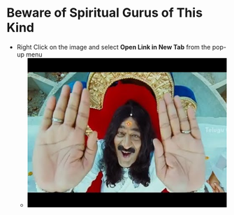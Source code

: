 # Beware of Spiritual Gurus of This Kind
* Right Click on the image and select **Open Link in New Tab** from the pop-up menu
	* [![Fake Spiritual Guru](img/daruvu_fake_baba.png)](https://www.youtube.com/watch?v=VIymhBLv20o)